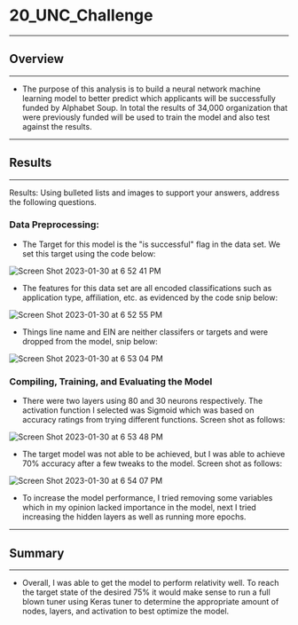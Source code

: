 # 20_UNC_Challenge
***
## Overview
***

- The purpose of this analysis is to build a neural network machine learning model to better predict which applicants will be successfully funded by Alphabet Soup. In total the results of 34,000 organization that were previously funded will be used to train the model and also test against the results. 
***
## Results
***

Results: Using bulleted lists and images to support your answers, address the following questions.
### Data Preprocessing: 
- The Target for this model is the "is successful" flag in the data set. We set this target using the code below: 

![Screen Shot 2023-01-30 at 6 52 41 PM](https://user-images.githubusercontent.com/111612130/215623268-a537b8ac-214d-46e4-a372-44ebede606c8.png)

- The features for this data set are all encoded classifications such as application type, affiliation, etc. as evidenced by the code snip below: 

![Screen Shot 2023-01-30 at 6 52 55 PM](https://user-images.githubusercontent.com/111612130/215623280-9e07667f-b0ba-4f86-9676-aa62dc9fa492.png)

- Things line name and EIN are neither classifers or targets and were dropped from the model, snip below: 

![Screen Shot 2023-01-30 at 6 53 04 PM](https://user-images.githubusercontent.com/111612130/215623288-0de131c2-6472-4f7f-992a-91d5196e22bb.png)


### Compiling, Training, and Evaluating the Model

- There were two layers using 80 and 30 neurons respectively. The activation function I selected was Sigmoid which was based on accuracy ratings from trying different functions. Screen shot as follows: 

![Screen Shot 2023-01-30 at 6 53 48 PM](https://user-images.githubusercontent.com/111612130/215623378-7af98e61-21a5-422b-a5ac-eb478a47b8ae.png)

- The target model was not able to be achieved, but I was able to achieve 70% accuracy after a few tweaks to the model. Screen shot as follows: 

![Screen Shot 2023-01-30 at 6 54 07 PM](https://user-images.githubusercontent.com/111612130/215623385-793ea8e3-8f28-4c7b-b3d8-6b696ef4fe2e.png)

- To increase the model performance, I tried removing some variables which in my opinion lacked importance in the model, next I tried increasing the hidden layers as well as running more epochs. 

***
## Summary
***
 - Overall, I was able to get the model to perform relativity well. To reach the target state of the desired 75% it would make sense to run a full blown tuner using Keras tuner to determine the appropriate amount of nodes, layers, and activation to best optimize the model.
